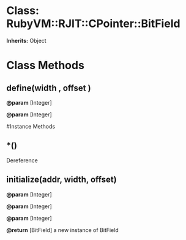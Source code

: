 # Class: RubyVM::RJIT::CPointer::BitField
**Inherits:** Object
    



# Class Methods
## define(width , offset ) [](#method-c-define)
**@param** [Integer] 

**@param** [Integer] 


#Instance Methods
## *() [](#method-i-*)
Dereference

## initialize(addr, width, offset) [](#method-i-initialize)

**@param** [Integer] 

**@param** [Integer] 

**@param** [Integer] 

**@return** [BitField] a new instance of BitField

